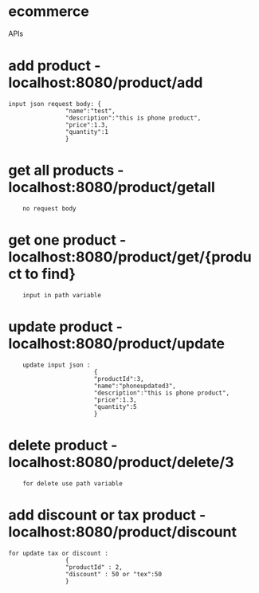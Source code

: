 # ecommerce
APIs 

# add product - localhost:8080/product/add
    input json request body: {
                    "name":"test",
                    "description":"this is phone product",
                    "price":1.3,
                    "quantity":1
                    }


# get all products - localhost:8080/product/getall
        no request body

# get one product - localhost:8080/product/get/{product to find}  
        input in path variable

# update product -  localhost:8080/product/update
        update input json :
                            {
                            "productId":3,
                            "name":"phoneupdated3",
                            "description":"this is phone product",
                            "price":1.3,
                            "quantity":5
                            }


# delete product - localhost:8080/product/delete/3
        for delete use path variable

# add discount or tax product - localhost:8080/product/discount
    for update tax or discount :
                    {
                    "productId" : 2,
                    "discount" : 50 or "tex":50
                    }
